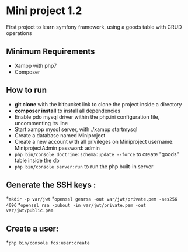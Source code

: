Mini project 1.2
============
First project to learn symfony framework, using a goods table with CRUD operations

Minimum Requirements
--------------------

* Xampp with php7
* Composer

How to run
--------------
* **git clone** with the bitbucket link to clone the project inside a directory
* **composer install** to install all dependencies
* Enable pdo mysql driver within the php.ini configuration file, uncommenting its line
* Start xampp mysql server, with ./xampp startmysql
* Create a database named Miniproject
* Create a new account with all privileges on Miniproject
	username: MiniprojectAdmin
	password: admin
* ```php bin/console doctrine:schema:update --force``` to create "goods" table inside the db
* ```php bin/console server:run``` to run the php built-in server

Generate the SSH keys :
------------------------
*```mkdir -p var/jwt``` 
*```openssl genrsa -out var/jwt/private.pem -aes256 4096```
*```openssl rsa -pubout -in var/jwt/private.pem -out var/jwt/public.pem```

Create a user:
------------------------
*```php bin/console fos:user:create```